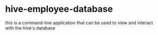 # hive-employee-database
this is a command-line application that can be used to view and interact with the hive's database
